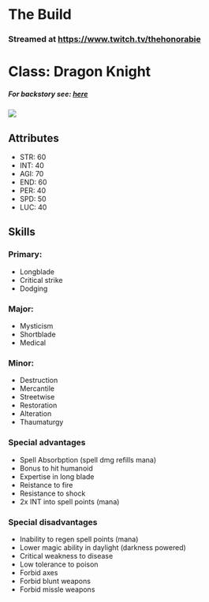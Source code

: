 # The Build
### Streamed at https://www.twitch.tv/thehonorabie

# Class: Dragon Knight
##### For backstory see: [here](https://github.com/The-Honorable/Daggerfall/blob/main/README.md)
<img src="https://i.imgur.com/evl0pRp.png" />

## Attributes

- STR: 60
- INT: 40
- AGI: 70
- END: 60
- PER: 40
- SPD: 50
- LUC: 40


## Skills

### Primary:
- Longblade
- Critical strike
- Dodging

### Major:
- Mysticism
- Shortblade
- Medical

### Minor:
- Destruction
- Mercantile
- Streetwise
- Restoration
- Alteration
- Thaumaturgy

### Special advantages
- Spell Absorbption (spell dmg refills mana)
- Bonus to hit humanoid
- Expertise in long blade
- Reistance to fire
- Resistance to shock
- 2x INT into spell points (mana)

### Special disadvantages
- Inability to regen spell points (mana)
- Lower magic ability in daylight (darkness powered)
- Critical weakness to disease
- Low tolerance to poison
- Forbid axes
- Forbid blunt weapons
- Forbid missle weapons


